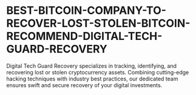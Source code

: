 # BEST-BITCOIN-COMPANY-TO-RECOVER-LOST-STOLEN-BITCOIN-RECOMMEND-DIGITAL-TECH-GUARD-RECOVERY
Digital Tech Guard Recovery specializes in tracking, identifying, and recovering lost or stolen cryptocurrency assets. Combining cutting-edge hacking techniques with industry best practices, our dedicated team ensures swift and secure recovery of your digital investments. 
